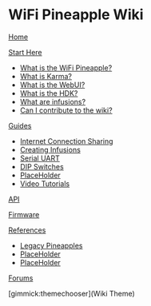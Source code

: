 # WiFi Pineapple Wiki

[Home](index.md)

[Start Here]()

  * [What is the WiFi Pineapple?](pineapple.md)
  * [What is Karma?](karma.md)
  * [What is the WebUI?](webui.md)
  * [What is the HDK?](hdk.md)
  * [What are infusions?](infusions.md)
  * [Can I contribute to the wiki?](wiki.md)

[Guides]()

  * [Internet Connection Sharing](ics.md)
  * [Creating Infusions](creating_infusions.md)
  * [Serial UART](serial_uart.md)
  * [DIP Switches](dip_switches.md)
  * [PlaceHolder](guide1.md)
  * [Video Tutorials](videos.md)

[API](api.md)

[Firmware](firmware.md)

[References]()

  * [Legacy Pineapples](legacy.md)
  * [PlaceHolder](guide1.md)
  * [PlaceHolder](guide1.md)

[Forums](https://forums.hak5.org/index.php?/forum/64-wifi-pineapple-jasager/)

[gimmick:themechooser](Wiki Theme)